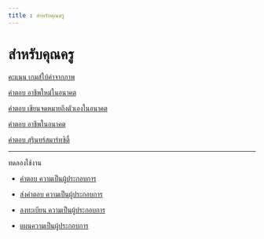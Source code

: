 ```yaml
---
title : สำหรับคุณครู
---
```


# สำหรับคุณครู

<!-- [คำตอบ ความเป็นผู้ประกอบการ ](/backend/technopreneur.md) -->

[คะแนน เกมส์ใบ้คำจากภาพ](/backend/minigame.md)

[คำตอบ อาชีพใหม่ในอนาคต](/backend/futurecareernew.md)

[คำตอบ เขียนจดหมายถึงตัวเองในอนาคต](/backend/mailfuture.md)

[คำตอบ อาชีพในอนาคต](/backend/futurecareer.md)

[คำตอบ สุรินทร์สมาร์ทซิตี้](/backend/smartcity.md)


---

ทดลองใช้งาน

- [คำตอบ ความเป็นผู้ประกอบการ ](/backend/technopreneur.md)

- [ส่งคำตอบ ความเป็นผู้ประกอบการ](/technopreneur.md)

- [ลงทะเบียน ความเป็นผู้ประกอบการ](/regtechnopreneur.md)

- [แผนความเป็นผู้ประกอบการ](https://drive.google.com/file/d/17JFB1fPx0OOr-5iND4vBKwSisbPo4wtj/view?usp=sharing)






